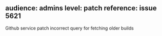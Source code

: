 audience: admins
level: patch
reference: issue 5621
---

Github service patch incorrect query for fetching older builds
